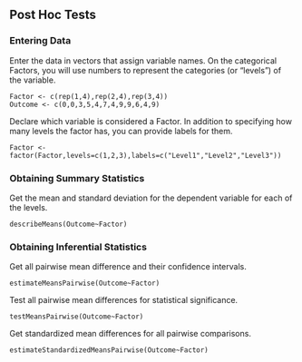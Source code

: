 
## Post Hoc Tests

### Entering Data

Enter the data in vectors that assign variable names. On the categorical Factors, you will use numbers to represent the categories (or “levels”) of the variable.

```{r}
Factor <- c(rep(1,4),rep(2,4),rep(3,4))
Outcome <- c(0,0,3,5,4,7,4,9,9,6,4,9)
```

Declare which variable is considered a Factor. In addition to specifying how many levels the factor has, you can provide labels for them.

```{r}
Factor <- factor(Factor,levels=c(1,2,3),labels=c("Level1","Level2","Level3"))
```

### Obtaining Summary Statistics

Get the mean and standard deviation for the dependent variable for each of the levels.

```{r}
describeMeans(Outcome~Factor)
```

### Obtaining Inferential Statistics

Get all pairwise mean difference and their confidence intervals.

```{r}
estimateMeansPairwise(Outcome~Factor)
```

Test all pairwise mean differences for statistical significance.

```{r}
testMeansPairwise(Outcome~Factor)
```

Get standardized mean differences for all pairwise comparisons.

```{r}
estimateStandardizedMeansPairwise(Outcome~Factor)
```
